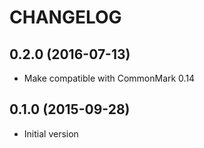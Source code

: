 CHANGELOG
=========

0.2.0 (2016-07-13)
------------------

 * Make compatible with CommonMark 0.14

0.1.0 (2015-09-28)
------------------

 * Initial version

